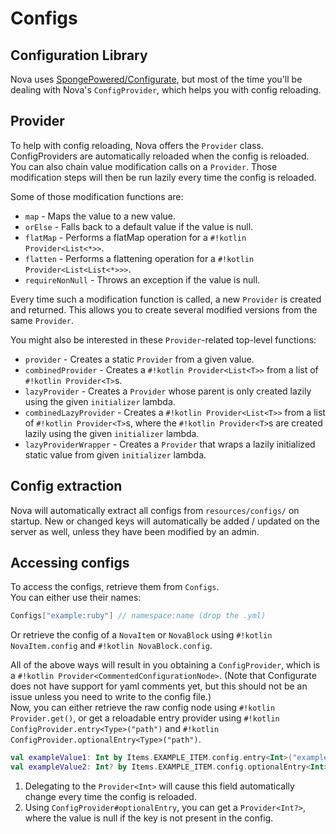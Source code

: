 # Configs

## Configuration Library
Nova uses [SpongePowered/Configurate](https://github.com/SpongePowered/Configurate), but most of the
time you'll be dealing with Nova's `ConfigProvider`, which helps you with config reloading.

## Provider

To help with config reloading, Nova offers the `Provider` class.  
ConfigProviders are automatically reloaded when the config is reloaded.
You can also chain value modification calls on a `Provider`. Those modification steps will then be run lazily every time
the config is reloaded.

Some of those modification functions are:

* `map` - Maps the value to a new value.
* `orElse` - Falls back to a default value if the value is null.
* `flatMap` - Performs a flatMap operation for a `#!kotlin Provider<List<*>>`.
* `flatten` - Performs a flattening operation for a `#!kotlin Provider<List<List<*>>>`.
* `requireNonNull` - Throws an exception if the value is null.

Every time such a modification function is called, a new `Provider` is created and returned. This allows you to create
several modified versions from the same `Provider`.

You might also be interested in these `Provider`-related top-level functions:

* `provider` - Creates a static `Provider` from a given value.
* `combinedProvider` - Creates a `#!kotlin Provider<List<T>>` from a list of `#!kotlin Provider<T>`s.
* `lazyProvider` - Creates a `Provider` whose parent is only created lazily using the given `initializer` lambda.
* `combinedLazyProvider` - Creates a `#!kotlin Provider<List<T>>` from a list of `#!kotlin Provider<T>`s, where the `#!kotlin Provider<T>`s are
  created lazily using the given `initializer` lambda.
* `lazyProviderWrapper` - Creates a `Provider` that wraps a lazily initialized static value from given `initializer`
  lambda.

## Config extraction
Nova will automatically extract all configs from `resources/configs/` on startup.
New or changed keys will automatically be added / updated on the server as well, unless they have been modified by an admin.

## Accessing configs
To access the configs, retrieve them from `Configs`.  
You can either use their names:
```kotlin
Configs["example:ruby"] // namespace:name (drop the .yml)
```

Or retrieve the config of a `NovaItem` or `NovaBlock` using `#!kotlin NovaItem.config` and `#!kotlin NovaBlock.config`.

All of the above ways will result in you obtaining a `ConfigProvider`, which is a
`#!kotlin Provider<CommentedConfigurationNode>`. (Note that Configurate does not have support for yaml comments yet, 
but this should not be an issue unless you need to write to the config file.)  
Now, you can either retrieve the raw config node using `#!kotlin Provider.get()`, or get a reloadable entry provider
using `#!kotlin ConfigProvider.entry<Type>("path")` and `#!kotlin ConfigProvider.optionalEntry<Type>("path")`.

```kotlin
val exampleValue1: Int by Items.EXAMPLE_ITEM.config.entry<Int>("example_value") // (1)!
val exampleValue2: Int? by Items.EXAMPLE_ITEM.config.optionalEntry<Int>("optional_value") // (2)!
```

1. Delegating to the `Provider<Int>` will cause this field automatically change every time the config is reloaded.
2. Using `ConfigProvider#optionalEntry`, you can get a `Provider<Int?>`, where the value is null if the key is not present
   in the config.